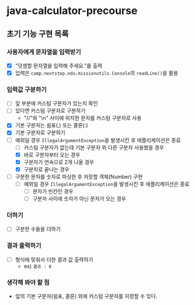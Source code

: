 # java-calculator-precourse

## 초기 기능 구현 목록

### 사용자에게 문자열을 입력받기

- [x] "덧셈할 문자열을 입력해 주세요."를 출력
- [x] 입력은 `camp.nextstep.edu.missionutils.Console`의 `readLine()`을 활용

### 입력값 구분하기

- [ ] 앞 부분에 커스텀 구분자가 있는지 확인
- [ ] 있다면 커스텀 구분자로 구분하기
    - "//"와 "\n" 사이에 위치한 문자를 커스텀 구분자로 사용
- [x] 기본 구분자는 쉼표(,) 또는 콜론(:)
- [x] 기본 구분자로 구분하기
- [ ] 예외일 경우 `IllegalArgumentException`을 발생시킨 후 애플리케이션은 종료
    - [ ] 커스텀 구분자가 없는데 기본 구분자 외 다른 구분자 사용했을 경우
    - [x] 바로 구분자부터 오는 경우
    - [x] 구분자가 연속으로 2개 나올 경우
    - [x] 구분자로 끝나는 경우
- [ ] 구분한 문자를 숫자로 파싱한 후 저장할 객체(Number) 구현
    - [ ] 예외일 경우 `IllegalArgumentException`을 발생시킨 후 애플리케이션은 종료
        - [ ] 문자가 빈칸인 경우
        - [ ] 구분자 사이에 숫자가 아닌 문자가 오는 경우

### 더하기

- [ ] 구분한 수들을 더하기

### 결과 출력하기

- [ ] 형식에 맞춰서 더한 결과 값 출력하기
    - ex) `결과 : 6`

### 생각해 봐야 할 점

- 앞의 기본 구분자(쉼표, 콜론) 외에 커스텀 구분자를 지정할 수 있다.

